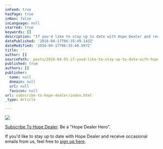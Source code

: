 ```yaml
---
inFeed: true
hasPage: true
inNav: false
inLanguage: null
starred: true
keywords: []
description: "If you'd like to stay up to date with Hope Dealer and receive occasional emails from us, feel free to sign up here."
datePublished: '2016-04-17T06:35:49.143Z'
dateModified: '2016-04-17T06:35:40.997Z'
title: ''
author: []
sourcePath: _posts/2016-04-05-if-youd-like-to-stay-up-to-date-with-hope-dealer-and-receiv.md
published: true
authors: []
publisher:
  name: null
  domain: null
  url: null
  favicon: null
url: subscribe-to-hope-dealer/index.html
_type: Article

---
```

![](https://s3-us-west-2.amazonaws.com/the-grid-img/p/3162a55a13efc5f8bb42a6b6e92dd47ec00c7a72.jpg)

  
[Subscribe To Hope Dealer][0].  Be a "Hope Dealer Hero".

If you'd like to stay up to date with Hope Dealer and receive occasional emails from us, feel free to [sign up here][0].

[0]: http://hopedealer2.us13.list-manage.com/subscribe?u=6d8a199f2bb0e6b0e0d1f403c&id=d4cd9f8d2c